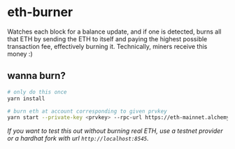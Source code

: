 # eth-burner

Watches each block for a balance update, and if one is detected, burns all that ETH by sending the ETH to itself and paying the highest possible transaction fee, effectively burning it. Technically, miners receive this money :)

## wanna burn?

```sh
# only do this once
yarn install

# burn eth at account corresponding to given prvkey
yarn start --private-key <prvkey> --rpc-url https://eth-mainnet.alchemyapi.io/v2/<key>
```

_If you want to test this out without burning real ETH, use a testnet provider or a hardhat fork with url `http://localhost:8545`._
